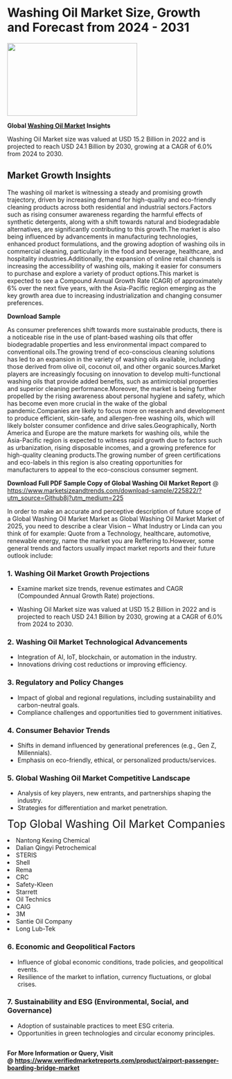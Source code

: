 <H1>Washing Oil Market Size, Growth and Forecast from 2024 - 2031</H1><img class="aligncenter size-medium wp-image-584254" src="https://thirdeyenews.in/wp-content/uploads/2024/09/Global-Market-Research-300x168.jpeg" alt="" width="300" height="168" /><p><strong>Global&nbsp;<a href="https://www.marketsizeandtrends.com/download-sample/225822/?utm_source=Github8j?utm_medium=225">Washing Oil Market</a> Insights</strong></p><p>Washing Oil Market size was valued at USD 15.2 Billion in 2022 and is projected to reach USD 24.1 Billion by 2030, growing at a CAGR of 6.0% from 2024 to 2030.</p><p><h2>Market Growth Insights</h2> <p>The washing oil market is witnessing a steady and promising growth trajectory, driven by increasing demand for high-quality and eco-friendly cleaning products across both residential and industrial sectors.Factors such as rising consumer awareness regarding the harmful effects of synthetic detergents, along with a shift towards natural and biodegradable alternatives, are significantly contributing to this growth.The market is also being influenced by advancements in manufacturing technologies, enhanced product formulations, and the growing adoption of washing oils in commercial cleaning, particularly in the food and beverage, healthcare, and hospitality industries.Additionally, the expansion of online retail channels is increasing the accessibility of washing oils, making it easier for consumers to purchase and explore a variety of product options.This market is expected to see a Compound Annual Growth Rate (CAGR) of approximately 6% over the next five years, with the Asia-Pacific region emerging as the key growth area due to increasing industrialization and changing consumer preferences.</p> <p><strong>Download Sample</strong></p> <p>As consumer preferences shift towards more sustainable products, there is a noticeable rise in the use of plant-based washing oils that offer biodegradable properties and less environmental impact compared to conventional oils.The growing trend of eco-conscious cleaning solutions has led to an expansion in the variety of washing oils available, including those derived from olive oil, coconut oil, and other organic sources.Market players are increasingly focusing on innovation to develop multi-functional washing oils that provide added benefits, such as antimicrobial properties and superior cleaning performance.Moreover, the market is being further propelled by the rising awareness about personal hygiene and safety, which has become even more crucial in the wake of the global pandemic.Companies are likely to focus more on research and development to produce efficient, skin-safe, and allergen-free washing oils, which will likely bolster consumer confidence and drive sales.Geographically, North America and Europe are the mature markets for washing oils, while the Asia-Pacific region is expected to witness rapid growth due to factors such as urbanization, rising disposable incomes, and a growing preference for high-quality cleaning products.The growing number of green certifications and eco-labels in this region is also creating opportunities for manufacturers to appeal to the eco-conscious consumer segment.</p> <p><span class=""><strong>Download Full PDF Sample Copy of Global Washing Oil Market Report</strong> @ <a href="https://www.marketsizeandtrends.com/download-sample/225822/?utm_source=Github8j?utm_medium=225" target="_blank">https://www.marketsizeandtrends.com/download-sample/225822/?utm_source=Github8j?utm_medium=225</a></span></p><p>In order to make an accurate and perceptive description of future scope of a Global&nbsp;Washing Oil Market Market as Global&nbsp;Washing Oil Market Market of 2025, you need to describe a clear Vision &ndash; What Industry or Linda can you think of for example: Quote from a Technology, healthcare, automotive, renewable energy, name the market you are Reffering to.However, some general trends and factors usually impact market reports and their future outlook include:</p><h3>1.&nbsp;<strong>Washing Oil Market Growth Projections</strong></h3><ul><li>Examine market size trends, revenue estimates and CAGR (Compounded Annual Growth Rate) projections.</li><li><p>Washing Oil Market size was valued at USD 15.2 Billion in 2022 and is projected to reach USD 24.1 Billion by 2030, growing at a CAGR of 6.0% from 2024 to 2030.</p></li></ul><h3>2.&nbsp;<strong>Washing Oil Market Technological Advancements</strong></h3><ul><li>Integration of AI, IoT, blockchain, or automation in the industry.</li><li>Innovations driving cost reductions or improving efficiency.</li></ul><h3>3.&nbsp;<strong>Regulatory and Policy Changes</strong></h3><ul><li>Impact of global and regional regulations, including sustainability and carbon-neutral goals.</li><li>Compliance challenges and opportunities tied to government initiatives.</li></ul><h3>4.&nbsp;<strong>Consumer Behavior Trends</strong></h3><ul><li>Shifts in demand influenced by generational preferences (e.g., Gen Z, Millennials).</li><li>Emphasis on eco-friendly, ethical, or personalized products/services.</li></ul><h3>5.&nbsp;<strong>Global Washing Oil Market Competitive Landscape</strong></h3><ul><li>Analysis of key players, new entrants, and partnerships shaping the industry.</li><li>Strategies for differentiation and market penetration.</li></ul><p data-pm-slice="1 1 []"><span style="color: inherit; font-family: inherit; font-size: 25px;">Top Global Washing Oil Market Companies</span></p><div class="" data-test-id=""><p><li>Nantong Kexing Chemical</li><li> Dalian Qingyi Petrochemical</li><li> STERIS</li><li> Shell</li><li> Rema</li><li> CRC</li><li> Safety-Kleen</li><li> Starrett</li><li> Oil Technics</li><li> CAIG</li><li> 3M</li><li> Santie Oil Company</li><li> Long Lub-Tek</li></p></div><h3>6.&nbsp;<strong>Economic and Geopolitical Factors</strong></h3><ul><li>Influence of global economic conditions, trade policies, and geopolitical events.</li><li>Resilience of the market to inflation, currency fluctuations, or global crises.</li></ul><h3>7.&nbsp;<strong>Sustainability and ESG (Environmental, Social, and Governance)</strong></h3><ul><li>Adoption of sustainable practices to meet ESG criteria.</li><li>Opportunities in green technologies and circular economy principles.</li></ul><h2><strong style="font-size: 14px;">For More Information or Query, Visit @&nbsp;</strong><a style="background-color: #ffffff; font-size: 14px;" href="https://www.marketsizeandtrends.com/report/washing-oil-market/" target="_blank">https://www.verifiedmarketreports.com/product/airport-passenger-boarding-bridge-market</a></h2>